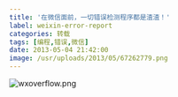 ```yaml
---
title: '在微信面前，一切错误检测程序都是渣渣！'
label: weixin-error-report
categories: 转载
tags: [编程,错误,微信]
date: 2013-05-04 21:42:00
image: /usr/uploads/2013/05/67262779.png
---
```

![wxoverflow.png](/usr/uploads/2013/05/67262779.png)
